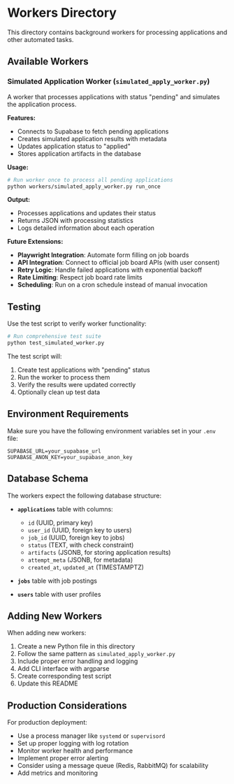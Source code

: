 # Workers Directory

This directory contains background workers for processing applications and other automated tasks.

## Available Workers

### Simulated Application Worker (`simulated_apply_worker.py`)

A worker that processes applications with status "pending" and simulates the application process.

**Features:**
- Connects to Supabase to fetch pending applications
- Creates simulated application results with metadata
- Updates application status to "applied"
- Stores application artifacts in the database

**Usage:**
```bash
# Run worker once to process all pending applications
python workers/simulated_apply_worker.py run_once
```

**Output:**
- Processes applications and updates their status
- Returns JSON with processing statistics
- Logs detailed information about each operation

**Future Extensions:**
- **Playwright Integration**: Automate form filling on job boards
- **API Integration**: Connect to official job board APIs (with user consent)
- **Retry Logic**: Handle failed applications with exponential backoff
- **Rate Limiting**: Respect job board rate limits
- **Scheduling**: Run on a cron schedule instead of manual invocation

## Testing

Use the test script to verify worker functionality:

```bash
# Run comprehensive test suite
python test_simulated_worker.py
```

The test script will:
1. Create test applications with "pending" status
2. Run the worker to process them
3. Verify the results were updated correctly
4. Optionally clean up test data

## Environment Requirements

Make sure you have the following environment variables set in your `.env` file:

```env
SUPABASE_URL=your_supabase_url
SUPABASE_ANON_KEY=your_supabase_anon_key
```

## Database Schema

The workers expect the following database structure:

- **`applications`** table with columns:
  - `id` (UUID, primary key)
  - `user_id` (UUID, foreign key to users)
  - `job_id` (UUID, foreign key to jobs)
  - `status` (TEXT, with check constraint)
  - `artifacts` (JSONB, for storing application results)
  - `attempt_meta` (JSONB, for metadata)
  - `created_at`, `updated_at` (TIMESTAMPTZ)

- **`jobs`** table with job postings
- **`users`** table with user profiles

## Adding New Workers

When adding new workers:

1. Create a new Python file in this directory
2. Follow the same pattern as `simulated_apply_worker.py`
3. Include proper error handling and logging
4. Add CLI interface with argparse
5. Create corresponding test script
6. Update this README

## Production Considerations

For production deployment:

- Use a process manager like `systemd` or `supervisord`
- Set up proper logging with log rotation
- Monitor worker health and performance
- Implement proper error alerting
- Consider using a message queue (Redis, RabbitMQ) for scalability
- Add metrics and monitoring
